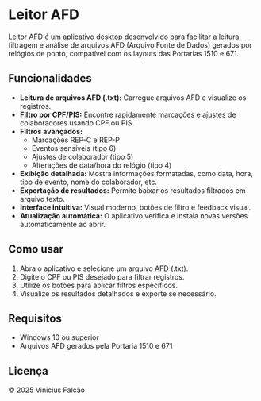# Leitor AFD 

Leitor AFD é um aplicativo desktop desenvolvido  para facilitar a leitura, filtragem e análise de arquivos AFD (Arquivo Fonte de Dados) gerados por relógios de ponto, compatível com os layouts das Portarias 1510 e 671.

## Funcionalidades

- **Leitura de arquivos AFD (.txt):** Carregue arquivos AFD e visualize os registros.
- **Filtro por CPF/PIS:** Encontre rapidamente marcações e ajustes de colaboradores usando CPF ou PIS.
- **Filtros avançados:**
  - Marcações REP-C e REP-P
  - Eventos sensíveis (tipo 6)
  - Ajustes de colaborador (tipo 5)
  - Alterações de data/hora do relógio (tipo 4)
- **Exibição detalhada:** Mostra informações formatadas, como data, hora, tipo de evento, nome do colaborador, etc.
- **Exportação de resultados:** Permite baixar os resultados filtrados em arquivo texto.
- **Interface intuitiva:** Visual moderno, botões de filtro e feedback visual.
- **Atualização automática:** O aplicativo verifica e instala novas versões automaticamente ao abrir.

## Como usar

1. Abra o aplicativo e selecione um arquivo AFD (.txt).
2. Digite o CPF ou PIS desejado para filtrar registros.
3. Utilize os botões para aplicar filtros específicos.
4. Visualize os resultados detalhados e exporte se necessário.

## Requisitos

- Windows 10 ou superior
- Arquivos AFD gerados pela Portaria 1510 e 671

## Licença

© 2025 Vinicius Falcão
